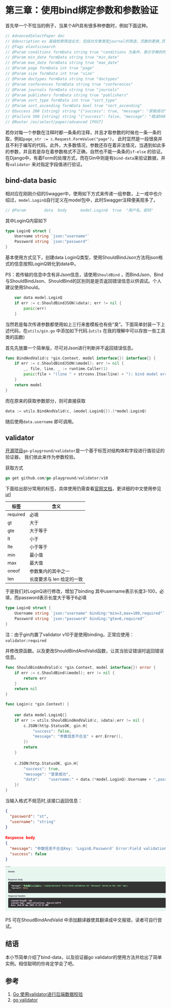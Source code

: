 # 第三章：使用bind绑定参数和参数验证





首先举一个不恰当的例子，当某个API具有很多种参数时，例如下面这种。

```c
// AdvancedSelectPaper doc
// @description es 高级检索筛选论文，包括对文章类型journal的筛选，页数的更换,页面大小size的设计, \n 错误码：401 参数格式错误, 排序方式1为默认，2为引用率，3为年份
// @Tags elasticsearch
// @Param conditions formData string true "conditions 为条件，表示字典的列表：type 123表示运算符must or，not，"
// @Param min_date formData string true "min_date"
// @Param max_date formData string true "max_date"
// @Param page formData int true "page"
// @Param size formData int true "size"
// @Param doctypes formData string true "doctypes"
// @Param conferences formData string true "conferences"
// @Param journals formData string true "journals"
// @Param publishers formData string true "publishers"
// @Param sort_type formData int true "sort_type"
// @Param sort_ascending formData bool true "sort_ascending"
// @Success 200 {string} string "{"success": true, "message": "获取成功"}"
// @Failure 500 {string} string "{"success": false, "message": "错误500"}"
// @Router /es/select/paper/advanced [POST]
```

若你对每一个参数在注释时都一条条的注释，并且才取参数的时候也一条一条的取，例如`page_str := c.Request.FormValue("page")`， 此时显然是一段很臭并且不利于编写的代码。此外，大多数情况，参数还存在着非法情况，当遇到如此多的参数，并且若是存在着参数格式不正确，自然也不能一条条的`if-else` 的验证。在Django中，有着Form的处理方式，而在Gin中则是有`bind-data`来验证数据，并有`validator` 来对指定字段值进行验证。

## bind-data basic

相对应在刚刚介绍的Swagger中，使用如下方式来传递一组参数，上一戒中也介绍过，`model.LoginQ`自行定义在model包中，此时Swagger注释便美观多了。

```c
// @Param        data  body      model.LoginQ  true  "用户名，密码"
```

其中LoginQ内容如下

```go
type LoginQ struct {
	Username string `json:"username"`
	Password string `json:"password"`
}
```



基本使用方式见下，创建data LoginQ类型，使用ShouldBindJson方法将json格式的信息按照LoginQ转化到data中。

PS：若传输的信息中含有非Json信息，请使用`ShouldBind` ，而BindJson、Bind与ShouldBindJson、ShouldBind的区别则是是否返回错误信息以供调试。个人建议使用Should。

```go
	var data model.LoginQ
	if err := c.ShouldBindJSON(&data); err != nil {
		panic(err)
	}
```

当然若是每次传递参数都使用如上三行来套模板也有些“臭”。下面简单封装一下上述代码，在`utils/gin.go` 中添加如下代码.(`utils` 在我的理解中可以存放一些工具类的函数)

首先先放置一个简单版，尽可对Json进行判断并不返回错误信息。

```go
func BindAndValid(c *gin.Context, model interface{}) interface{} {
	if err := c.ShouldBindJSON(&model); err != nil {
		_, file, line, _ := runtime.Caller(1)
		panic(file + "(line " + strconv.Itoa(line) + "): bind model error")
	}
	return model
}
```

而在原来的获取参数部分，则可直接获取

```go
data := utils.BindAndValid(c, &model.LoginQ{}).(*model.LoginQ)
```

随后使用`data.username` 即可调用。



## validator

[开源项目](https://github.com/go-playground/validator)`go-playground/validator`是一个基于标签对结构体和字段进行值验证的验证器， 我们依此来作为参数校验。

获取方式

```go
go get github.com/go-playground/validator/v10
```

下面给出部分常用的标签，具体使用仍需查看[官网文档](https://github.com/go-playground/validator)，更详细的中文使用参见[url](https://juejin.cn/post/6847902214279659533)

| 标签     | 含义                      |
| -------- | ------------------------- |
| required | 必填                      |
| gt       | 大于                      |
| gte      | 大于等于                  |
| lt       | 小于                      |
| lte      | 小于等于                  |
| min      | 最小值                    |
| max      | 最大值                    |
| oneof    | 参数集内的其中之一        |
| len      | 长度要求与 len 给定的一致 |



于是我们对LoginQ进行修改，增加了binding 其中username表示长度3-100，必填，而password表示长度大于等于6必填

```go
type LoginQ struct {
	Username string `json:"username" binding:"min=3,max=100,required"`
	Password string `json:"password" binding:"gte=6,required"`
}
```

注：由于gin内置了validator v10于是使用binding，正常应使用：`validator:required`

并修改原函数。以及更改ShouldBindAndValid函数，让其当验证错误时返回错误信息。

```go
func ShouldBindAndValid(c *gin.Context, model interface{}) error {
	if err := c.ShouldBind(&model); err != nil {
		return err
	}
	return nil
}

```

```go
func Login(c *gin.Context) {

	var data model.LoginQ{}
	if err := utils.ShouldBindAndValid(c, &data);err != nil {
		c.JSON(http.StatusOK, gin.H{
			"success": false,
			"message": "参数信息不合法" + err.Error(),
		})
		return
	}

	c.JSON(http.StatusOK, gin.H{
		"success": true,
		"message": "登录成功",
		"data":    "username:" + data.(*model.LoginQ).Username + ",password:" + data.(*model.LoginQ).Password,
	})
}

```



当输入格式不规范时,该接口返回信息：

```json
{
  "password": "st",
  "username": "string"
}
	
Response body
{
  "message": "参数信息不合法Key: 'LoginQ.Password' Error:Field validation for 'Password' failed on the 'gte' tag",
  "success": false
}
```

![image-20220420191821359](img/di-san-zhang-shi-yong-bind-bang-ding-can-shu-he-can-shu-yan-zheng/image-20220420191821359.png)



PS 可在ShoudBindAndValid 中添加翻译器使其翻译成中文报错，读者可自行尝试。





## 结语

本小节简单介绍了bind-data，以及验证器go validator的使用方法并给出了简单实例。相信聪明的你肯定学会了吧。

## 参考

1. [Go 使用validator进行后端数据校验](https://juejin.cn/post/6847902214279659533)
2. [go validator](https://github.com/go-playground/validator)



<script src="https://utteranc.es/client.js"
        repo="Super-BUAA-2021/GinBook"
        issue-term="pathname"
        theme="github-light"
        crossorigin="anonymous"
        async>
</script>